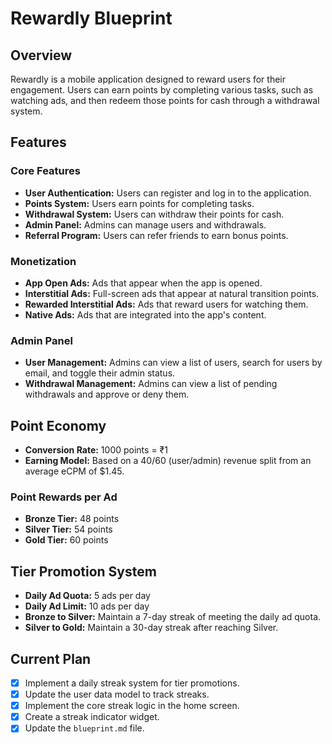 # Rewardly Blueprint

## Overview

Rewardly is a mobile application designed to reward users for their engagement. Users can earn points by completing various tasks, such as watching ads, and then redeem those points for cash through a withdrawal system.

## Features

### Core Features

- **User Authentication:** Users can register and log in to the application.
- **Points System:** Users earn points for completing tasks.
- **Withdrawal System:** Users can withdraw their points for cash.
- **Admin Panel:** Admins can manage users and withdrawals.
- **Referral Program:** Users can refer friends to earn bonus points.

### Monetization

- **App Open Ads:** Ads that appear when the app is opened.
- **Interstitial Ads:** Full-screen ads that appear at natural transition points.
- **Rewarded Interstitial Ads:** Ads that reward users for watching them.
- **Native Ads:** Ads that are integrated into the app's content.

### Admin Panel

- **User Management:** Admins can view a list of users, search for users by email, and toggle their admin status.
- **Withdrawal Management:** Admins can view a list of pending withdrawals and approve or deny them.

## Point Economy

- **Conversion Rate:** 1000 points = ₹1
- **Earning Model:** Based on a 40/60 (user/admin) revenue split from an average eCPM of $1.45.

### Point Rewards per Ad

- **Bronze Tier:** 48 points
- **Silver Tier:** 54 points
- **Gold Tier:** 60 points

## Tier Promotion System

- **Daily Ad Quota:** 5 ads per day
- **Daily Ad Limit:** 10 ads per day
- **Bronze to Silver:** Maintain a 7-day streak of meeting the daily ad quota.
- **Silver to Gold:** Maintain a 30-day streak after reaching Silver.

## Current Plan

- [x] Implement a daily streak system for tier promotions.
- [x] Update the user data model to track streaks.
- [x] Implement the core streak logic in the home screen.
- [x] Create a streak indicator widget.
- [x] Update the `blueprint.md` file.
